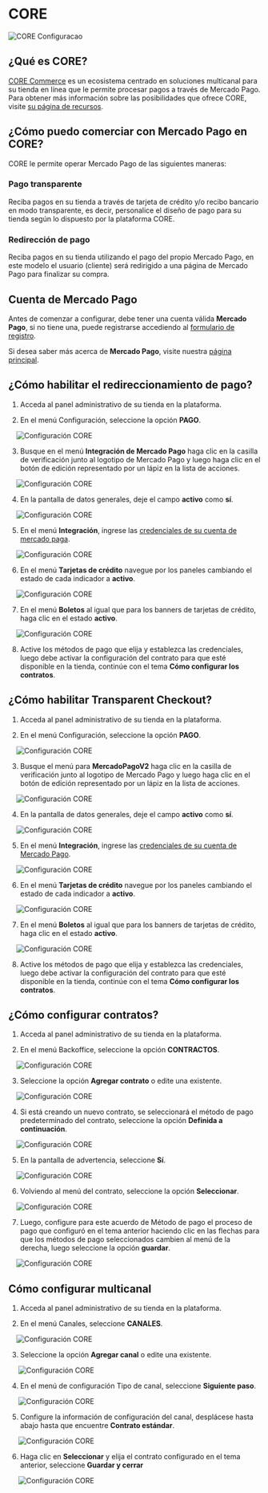 # CORE

![CORE Configuracao](/images/core18.png)
## ¿Qué es CORE?

[CORE Commerce](http://www.platformcore.com) es un ecosistema centrado en soluciones multicanal para su tienda en línea que le permite procesar pagos a través de Mercado Pago.
Para obtener más información sobre las posibilidades que ofrece CORE, visite [su página de recursos](http://www.platformcore.com/resources/).

## ¿Cómo puedo comerciar con Mercado Pago en CORE?

CORE le permite operar Mercado Pago de las siguientes maneras:

### Pago transparente

Reciba pagos en su tienda a través de tarjeta de crédito y/o recibo bancario en modo transparente, es decir, personalice el diseño de pago para su tienda según lo dispuesto por la plataforma CORE.

### Redirección de pago

Reciba pagos en su tienda utilizando el pago del propio Mercado Pago, en este modelo el usuario (cliente) será redirigido a una página de Mercado Pago para finalizar su compra.

## Cuenta de Mercado Pago

Antes de comenzar a configurar, debe tener una cuenta válida **Mercado Pago**, si no tiene una, puede registrarse accediendo al [formulario de registro](https://www.mercadopago.com.ar/registro-mp?modo=mp).

Si desea saber más acerca de **Mercado Pago**, visite nuestra [página principal](https://www.mercadopago.com.ar/).

## ¿Cómo habilitar el redireccionamiento de pago?

1. Acceda al panel administrativo de su tienda en la plataforma.

2. En el menú Configuración, seleccione la opción **PAGO**.

    ![Configuración CORE](/images/core1.png)

3. Busque en el menú **Integración de Mercado Pago** haga clic en la casilla de verificación junto al logotipo de Mercado Pago y luego haga clic en el botón de edición representado por un lápiz en la lista de acciones.

    ![Configuración CORE](/images/core19.png)

4. En la pantalla de datos generales, deje el campo **activo** como **sí**.

    ![Configuración CORE](/images/core3.png)


5. En el menú **Integración**, ingrese las [credenciales de su cuenta de mercado paga](https://www.mercadolibre.com/jms/[FAKER][GLOBALIZE][SITE_ID]/lgz/login?platform_id=mp&go=https://www.mercadopago.com/mlb/account/credentials).

    ![Configuración CORE](/images/core0.png)

6. En el menú **Tarjetas de crédito** navegue por los paneles cambiando el estado de cada indicador a **activo**.

    ![Configuración CORE](/images/core6.png)

7. En el menú **Boletos** al igual que para los banners de tarjetas de crédito, haga clic en el estado **activo**.

    ![Configuración CORE](/images/core7.png)

8. Active los métodos de pago que elija y establezca las credenciales, luego debe activar la configuración del contrato para que esté disponible en la tienda, continúe con el tema **Cómo configurar los contratos**.

## ¿Cómo habilitar Transparent Checkout?

1. Acceda al panel administrativo de su tienda en la plataforma.

2. En el menú Configuración, seleccione la opción **PAGO**.

    ![Configuración CORE](/images/core1.png)

3. Busque el menú para **MercadoPagoV2** haga clic en la casilla de verificación junto al logotipo de Mercado Pago y luego haga clic en el botón de edición representado por un lápiz en la lista de acciones.

    ![Configuración CORE](/images/core2.png)

4. En la pantalla de datos generales, deje el campo **activo** como **sí**.

    ![Configuración CORE](/images/core4.png)


5. En el menú **Integración**, ingrese las [credenciales de su cuenta de Mercado Pago](https://www.mercadolibre.com/jms/[FAKER][GLOBALIZE][SITE_ID]/lgz/login?platform_id=mp&go=https://www.mercadopago.com/mlb/account/credentials).

    ![Configuración CORE](/images/core5.png)

6. En el menú **Tarjetas de crédito** navegue por los paneles cambiando el estado de cada indicador a **activo**.

    ![Configuración CORE](/images/core6.png)

7. En el menú **Boletos** al igual que para los banners de tarjetas de crédito, haga clic en el estado **activo**.

    ![Configuración CORE](/images/core7.png)

8. Active los métodos de pago que elija y establezca las credenciales, luego debe activar la configuración del contrato para que esté disponible en la tienda, continúe con el tema **Cómo configurar los contratos**.

## ¿Cómo configurar contratos?

1. Acceda al panel administrativo de su tienda en la plataforma.

2. En el menú Backoffice, seleccione la opción **CONTRACTOS**.

    ![Configuración CORE](/images/core8.png)

3. Seleccione la opción **Agregar contrato** o edite una existente.

    ![Configuración CORE](/images/core9.png)

4. Si está creando un nuevo contrato, se seleccionará el método de pago predeterminado del contrato, seleccione la opción **Definida a continuación**.

    ![Configuración CORE](/images/core10.png)

5. En la pantalla de advertencia, seleccione **Sí**.

    ![Configuración CORE](/images/core11.png)

6. Volviendo al menú del contrato, seleccione la opción **Seleccionar**.

    ![Configuración CORE](/images/core12.png)

7. Luego, configure para este acuerdo de Método de pago el proceso de pago que configuró en el tema anterior haciendo clic en las flechas para que los métodos de pago seleccionados cambien al menú de la derecha, luego seleccione la opción **guardar**.

    ![Configuración CORE](/images/core13.png)

## Cómo configurar multicanal

1. Acceda al panel administrativo de su tienda en la plataforma.

2. En el menú Canales, seleccione **CANALES**.

    ![Configuración CORE](/images/core14.png)

3. Seleccione la opción **Agregar canal** o edite una existente.

     ![Configuración CORE](/images/core15.png)

4. En el menú de configuración Tipo de canal, seleccione **Siguiente paso**.

     ![Configuración CORE](/images/core16.png)

5. Configure la información de configuración del canal, desplácese hasta abajo hasta que encuentre **Contrato estándar**.

     ![Configuración CORE](/images/core17.png)

6. Haga clic en **Seleccionar** y elija el contrato configurado en el tema anterior, seleccione **Guardar y cerrar**

     ![Configuración CORE](/images/core18.png)  
